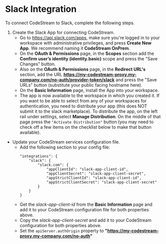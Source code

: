 # Slack Integration

To connect CodeStream to Slack, complete the following steps.

1. Create the Slack App for connecting CodeStream.
    * Go to https://api.slack.com/apps, make sure you're logged in to your
      workspace with administrative privileges, and press **Create New App**. We
      recommend naming it **CodeStream OnPrem**.
    * On the **OAuth & Permissions** page, in the **Scopes** section add the
      **Confirm user’s identity (identity.basic)** scope and press the "Save
      Changes" button.
    * Also on the **OAuth & Permissions** page, in the **Redirect URL's**
      section, add the URL
      **https://my-codestream-proxy.my-company.com/no-auth/provider-token/slack**
      and press the "Save URLs" button (substitute your public facing hostname
      here).
    * On the **Basic Information** page, install the App into your workspace.
    * The app is now available to the workspace in which you created it. If you
      want to be able to select from any of your workspaces for authentication,
      you need to distribute your app (this does NOT submit it to the slack
      marketplace). To distribute the app, on the left rail under settings,
      select **Manage Distribution**. On the middle of that page press the
      `"Activate Distribution"` button (you may need to check off a few items on
      the checklist below to make that button available).

- Update your CodeStream services configuration file.
    - Add the following section to your config file:
      ```
      "integrations": {
          "slack": {
              "slack.com": {
                  "appClientId": "slack-app-client-id",
                  "appClientSecret": "slack-app-client-secret",
                  "appStrictClientId": "slack-app-client-id",
                  "appStrictClientSecret": "slack-app-client-secret"
              }
          }
      }
      ```
    - Get the *slack-app-client-id* from the **Basic Information** page and add
      it to your CodeStream configuration file for both properties above.
    - Copy the *slack-app-client-secret* and add it to your CodeStream
      configuration for both properties above.
    - Set the `apiServer.authOrigin` property to
      **"https://my-codestream-proxy.my-company.com/no-auth"**
